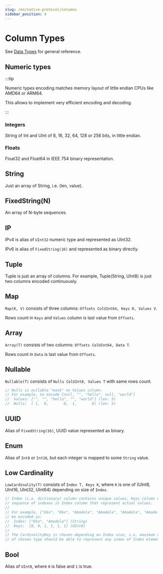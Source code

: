 ```yaml
---
slug: /en/native-protocol/columns
sidebar_position: 4
---
```


# Column Types

See [Data Types](https://clickhouse.com/docs/en/sql-reference/data-types/) for general reference.

## Numeric types

:::tip

Numeric types encoding matches memory layout of little endian CPUs like AMD64 or ARM64.

This allows to implement very efficient encoding and decoding.

:::

### Integers

String of Int and UInt of 8, 16, 32, 64, 128 or 256 bits, in little endian.

### Floats

Float32 and Float64 in IEEE 754 binary representation.

## String

Just an array of String, i.e. (len, value).

## FixedString(N)

An array of N-byte sequences.

## IP

IPv4 is alias of `UInt32` numeric type and represented as UInt32.

IPv6 is alias of `FixedString(16)` and represented as binary directly.

## Tuple

Tuple is just an array of columns. For example, Tuple(String, UInt8) is just two columns
encoded continuously.

## Map

`Map(K, V)` consists of three columns: `Offsets ColUInt64, Keys K, Values V`.

Rows count in `Keys` and `Values` column is last value from `Offsets`.

## Array

`Array(T)` consists of two columns: `Offsets ColUInt64, Data T`.

Rows count in `Data` is last value from `Offsets`.

## Nullable

`Nullable(T)` consists of `Nulls ColUInt8, Values T` with same rows count.

```go
// Nulls is nullable "mask" on Values column.
// For example, to encode [null, "", "hello", null, "world"]
//	Values: ["", "", "hello", "", "world"] (len: 5)
//	Nulls:  [ 1,  0,       0,  1,       0] (len: 5)
```

## UUID

Alias of `FixedString(16)`, UUID value represented as binary.

## Enum

Alias of `Int8` or `Int16`, but each integer is mapped to some `String` value.

## Low Cardinality

`LowCardinality(T)` consists of `Index T, Keys K`,
where `K` is one of (UInt8, UInt16, UInt32, UInt64) depending on size of `Index`.

```go
// Index (i.e. dictionary) column contains unique values, Keys column contains
// sequence of indexes in Index column that represent actual values.
//
// For example, ["Eko", "Eko", "Amadela", "Amadela", "Amadela", "Amadela"] can
// be encoded as:
//	Index: ["Eko", "Amadela"] (String)
//	Keys:  [0, 0, 1, 1, 1, 1] (UInt8)
//
// The CardinalityKey is chosen depending on Index size, i.e. maximum value
// of chosen type should be able to represent any index of Index element.
```

## Bool

Alias of `UInt8`, where `0` is false and `1` is true.